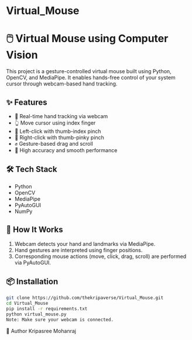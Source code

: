 # Virtual_Mouse

# 🖱️ Virtual Mouse using Computer Vision

This project is a gesture-controlled virtual mouse built using Python, OpenCV, and MediaPipe. It enables hands-free control of your system cursor through webcam-based hand tracking.

## ✨ Features

- 📸 Real-time hand tracking via webcam
- 👆 Move cursor using index finger
- 🤏 Left-click with thumb-index pinch
- 🤙 Right-click with thumb-pinky pinch
- ✊ Gesture-based drag and scroll
- 🎯 High accuracy and smooth performance

## 🛠️ Tech Stack

- Python
- OpenCV
- MediaPipe
- PyAutoGUI
- NumPy

## 🚀 How It Works

1. Webcam detects your hand and landmarks via MediaPipe.
2. Hand gestures are interpreted using finger positions.
3. Corresponding mouse actions (move, click, drag, scroll) are performed via PyAutoGUI.

## 📦 Installation

```bash
git clone https://github.com/thekripaverse/Virtual_Mouse.git
cd Virtual_Mouse
pip install -r requirements.txt
python virtual_mouse.py
Note: Make sure your webcam is connected.
```


👤 Author
Kripasree Mohanraj
